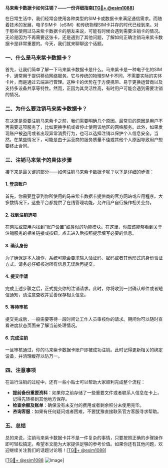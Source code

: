 **马来紫卡数据卡如何注销？——一份详细指南[[TG💪+ @esim1088](https://t.me/s/esim1088)]**

在日常生活中，我们经常会使用各种类型的SIM卡或数据卡来满足通信需求。而随着技术的发展，电子SIM卡（eSIM）和传统物理SIM卡并存的时代已经到来。对于那些使用过马来紫卡数据卡的朋友来说，可能有时候会遇到需要注销卡的情况。无论是因为不再需要这张卡，还是遇到了其他问题，了解如何正确注销马来紫卡数据卡是非常重要的。今天，我们就来聊聊这个话题。

### 一、什么是马来紫卡数据卡？

首先，让我们简单了解一下马来紫卡数据卡是什么。马来紫卡是一种电子化的SIM卡，通常用于提供移动网络服务。它与传统的物理SIM卡不同，不需要实际的实体卡片，而是通过云端进行管理。这种卡的优势在于方便携带、易于更换运营商以及支持多设备共享等特性。然而，正因为其灵活性高，有时用户可能会遇到需要注销的情况。

### 二、为什么要注销马来紫卡数据卡？

在决定是否要注销马来紫卡之前，我们需要明确几个原因。最常见的原因是用户不再需要这项服务了，比如更换手机或者停止使用该地区的网络服务。此外，如果发现账户被盗用或者出现异常消费行为，也可以选择注销以保护个人信息安全。当然，在某些情况下，可能是由于运营商的服务质量不佳或其他个人原因导致用户想要终止合同。

### 三、注销马来紫卡的具体步骤

接下来是最关键的部分——如何注销马来紫卡数据卡呢？以下是详细的步骤：

#### 1. 登录账户
首先，你需要登录到你所使用的马来紫卡数据卡提供商的官方网站或应用程序。大多数情况下，这些平台都提供了在线管理功能，允许用户自行操作相关业务。

#### 2. 找到注销选项
在网站或应用内找到“账户设置”或类似的功能模块。在这里，你应该能够看到关于注销服务的相关链接或按钮。点击进入后按照提示填写必要的信息。

#### 3. 确认身份
为了确保是本人操作，系统可能会要求输入验证码、密码或者其他形式的身份验证方式。请务必仔细核对所有信息无误后再提交。

#### 4. 提交申请
完成上述步骤之后，正式提交你的注销请求。此时，你将收到一封确认邮件或者短信通知，请注意查收并妥善保存相关信息。

#### 5. 等待审核
提交完成后，一般需要等待一段时间让工作人员审核你的请求。期间你可以随时查看进度状态页面来了解当前处理情况。

#### 6. 完成注销
一旦审核通过，你的马来紫卡数据卡账户即被成功注销。此时记得更新相关的绑定设备，并清理缓存以防万一。

### 四、注意事项

在进行注销的过程中，还有一些小贴士可以帮助大家顺利完成整个流程：

- **提前备份重要资料**：如果你之前存储了一些重要文件或者联系人信息在卡上，记得先转移到其他地方保存。
- **检查余额及账单**：确保没有未支付的费用或者剩余积分未使用完毕。
- **咨询客服**：如果有任何疑问或者困难，不要犹豫直接联系官方客服寻求帮助。

### 五、总结

总的来说，注销马来紫卡数据卡并不是一件复杂的事情，只要按照正确的步骤操作即可轻松搞定。希望本文能为大家提供足够的参考价值。如果你还有其他问题，欢迎继续关注我们的话题讨论哦！[[TG💪+ @esim1088](https://t.me/s/esim1088)]

[[TG💪+ @esim1088](https://t.me/s/esim1088) ![Image](https://i.postimg.cc/4NQfJmqS/Snipaste-2025-05-13-00-14-12.png)]